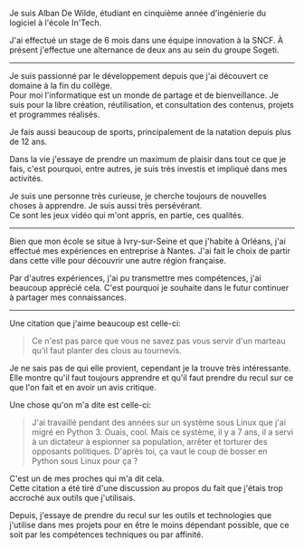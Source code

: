 Je suis Alban De Wilde, étudiant en cinquième année d'ingénierie du logiciel à l'école In'Tech.

J'ai effectué un stage de 6 mois dans une équipe innovation à la SNCF. À présent
j'effectue une alternance de deux ans au sein du groupe Sogeti.

<hr>

Je suis passionné par le développement depuis que j'ai découvert ce domaine
à la fin du collège.  
Pour moi l'informatique est un monde de partage et de bienveillance. Je suis
pour la libre création, réutilisation, et consultation des contenus, projets et
programmes réalisés.

Je fais aussi beaucoup de sports, principalement de la natation
depuis plus de 12 ans.

Dans la vie j'essaye de prendre un maximum de plaisir dans tout ce que je fais,
c'est pourquoi, entre autres, je suis très investis et impliqué dans mes activités.

Je suis une personne très curieuse, je cherche toujours de nouvelles choses à
apprendre. Je suis aussi très persévérant.  
Ce sont les jeux vidéo qui m'ont appris, en partie, ces qualités.

<hr>

Bien que mon école se situe à Ivry-sur-Seine et que j'habite à Orléans, j'ai effectué mes expériences en
entreprise à Nantes. J'ai fait le choix de partir dans cette ville pour découvrir une
autre région française.

Par d'autres expériences, j'ai pu transmettre mes compétences, j'ai beaucoup
apprécié cela. C'est pourquoi je souhaite dans le futur continuer à partager
mes connaissances.

<hr>

Une citation que j'aime beaucoup est celle-ci:

> Ce n'est pas parce que vous ne savez pas vous servir d'un marteau qu'il faut planter des clous au tournevis.

Je ne sais pas de qui elle provient, cependant je la trouve très intéressante.  
Elle montre qu'il faut toujours apprendre et qu'il faut prendre du recul sur ce
que l'on fait et en avoir un avis critique.

Une chose qu'on m'a dite est celle-ci:

> J'ai travaillé pendant des années sur un système sous Linux que j'ai migré en Python 3. Ouais, cool. Mais ce système, il y a 7 ans, il a servi à un dictateur à espionner sa population, arrêter et torturer des opposants politiques.
> D'après toi, ça vaut le coup de bosser en Python sous Linux pour ça ?

C'est un de mes proches qui m'a dit cela.  
Cette citation a été tiré d'une discussion au propos du fait que j'étais trop
accroché aux outils que j'utilisais.

Depuis, j'essaye de prendre du recul sur les outils et technologies que
j'utilise dans mes projets pour en être le moins dépendant possible, que ce soit par les
compétences techniques ou par affinité.
